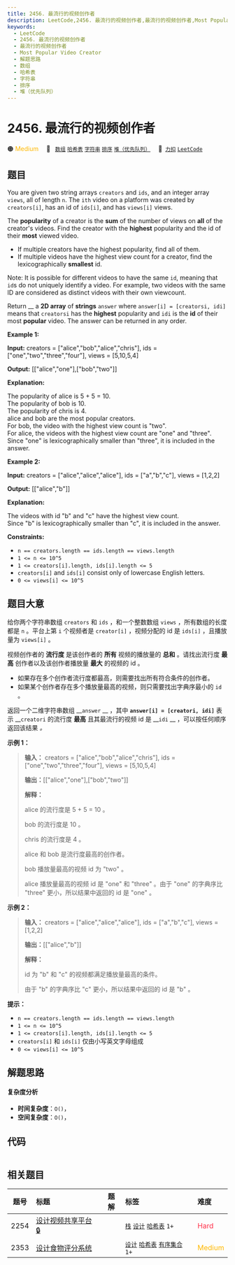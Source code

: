 ```yaml
---
title: 2456. 最流行的视频创作者
description: LeetCode,2456. 最流行的视频创作者,最流行的视频创作者,Most Popular Video Creator,解题思路,数组,哈希表,字符串,排序,堆（优先队列）
keywords:
  - LeetCode
  - 2456. 最流行的视频创作者
  - 最流行的视频创作者
  - Most Popular Video Creator
  - 解题思路
  - 数组
  - 哈希表
  - 字符串
  - 排序
  - 堆（优先队列）
---
```


# 2456. 最流行的视频创作者

🟠 <font color=#ffb800>Medium</font>&emsp; 🔖&ensp; [`数组`](/tag/array.md) [`哈希表`](/tag/hash-table.md) [`字符串`](/tag/string.md) [`排序`](/tag/sorting.md) [`堆（优先队列）`](/tag/heap-priority-queue.md)&emsp; 🔗&ensp;[`力扣`](https://leetcode.cn/problems/most-popular-video-creator) [`LeetCode`](https://leetcode.com/problems/most-popular-video-creator)

## 题目

You are given two string arrays `creators` and `ids`, and an integer array
`views`, all of length `n`. The `ith` video on a platform was created by
`creators[i]`, has an id of `ids[i]`, and has `views[i]` views.

The **popularity** of a creator is the **sum** of the number of views on
**all** of the creator's videos. Find the creator with the **highest**
popularity and the id of their **most** viewed video.

  * If multiple creators have the highest popularity, find all of them.
  * If multiple videos have the highest view count for a creator, find the lexicographically **smallest** id.

Note: It is possible for different videos to have the same `id`, meaning that
`id`s do not uniquely identify a video. For example, two videos with the same
ID are considered as distinct videos with their own viewcount.

Return __ a **2D array** of **strings** `answer` where `answer[i] =
[creatorsi, idi]` means that `creatorsi` has the **highest** popularity and
`idi` is the **id** of their most **popular** video. The answer can be
returned in any order.



**Example 1:**

**Input:** creators = ["alice","bob","alice","chris"], ids =
["one","two","three","four"], views = [5,10,5,4]

**Output:** [["alice","one"],["bob","two"]]

**Explanation:**

The popularity of alice is 5 + 5 = 10.  
The popularity of bob is 10.  
The popularity of chris is 4.  
alice and bob are the most popular creators.  
For bob, the video with the highest view count is "two".  
For alice, the videos with the highest view count are "one" and "three". Since
"one" is lexicographically smaller than "three", it is included in the answer.

**Example 2:**

**Input:** creators = ["alice","alice","alice"], ids = ["a","b","c"], views =
[1,2,2]

**Output:** [["alice","b"]]

**Explanation:**

The videos with id "b" and "c" have the highest view count.  
Since "b" is lexicographically smaller than "c", it is included in the answer.



**Constraints:**

  * `n == creators.length == ids.length == views.length`
  * `1 <= n <= 10^5`
  * `1 <= creators[i].length, ids[i].length <= 5`
  * `creators[i]` and `ids[i]` consist only of lowercase English letters.
  * `0 <= views[i] <= 10^5`


## 题目大意

给你两个字符串数组 `creators` 和 `ids` ，和一个整数数组 `views` ，所有数组的长度都是 `n` 。平台上第 `i` 个视频者是
`creator[i]` ，视频分配的 id 是 `ids[i]` ，且播放量为 `views[i]` 。

视频创作者的 **流行度** 是该创作者的 **所有** 视频的播放量的 **总和** 。请找出流行度 **最高** 创作者以及该创作者播放量 **最大**
的视频的 id 。

  * 如果存在多个创作者流行度都最高，则需要找出所有符合条件的创作者。
  * 如果某个创作者存在多个播放量最高的视频，则只需要找出字典序最小的 `id` 。

返回一个二维字符串数组 __`answer` __ ，其中 __`answer[i] = [creatori, idi]`__ 表示
__`creatori` 的流行度 **最高** 且其最流行的视频 id 是 __`idi` __ ，可以按任何顺序返回该结果 _。_



**示例 1：**

> 
> 
> 
> 
> 
> **输入：** creators = ["alice","bob","alice","chris"], ids = ["one","two","three","four"], views = [5,10,5,4]
> 
> **输出：**[["alice","one"],["bob","two"]]
> 
> **解释：**
> 
> alice 的流行度是 5 + 5 = 10 。
> 
> bob 的流行度是 10 。
> 
> chris 的流行度是 4 。
> 
> alice 和 bob 是流行度最高的创作者。
> 
> bob 播放量最高的视频 id 为 "two" 。
> 
> alice 播放量最高的视频 id 是 "one" 和 "three" 。由于 "one" 的字典序比 "three" 更小，所以结果中返回的 id 是 "one" 。
> 
> 

**示例 2：**

> 
> 
> 
> 
> 
> **输入：** creators = ["alice","alice","alice"], ids = ["a","b","c"], views = [1,2,2]
> 
> **输出：**[["alice","b"]]
> 
> **解释：**
> 
> id 为 "b" 和 "c" 的视频都满足播放量最高的条件。
> 
> 由于 "b" 的字典序比 "c" 更小，所以结果中返回的 id 是 "b" 。
> 
> 



**提示：**

  * `n == creators.length == ids.length == views.length`
  * `1 <= n <= 10^5`
  * `1 <= creators[i].length, ids[i].length <= 5`
  * `creators[i]` 和 `ids[i]` 仅由小写英文字母组成
  * `0 <= views[i] <= 10^5`


## 解题思路

#### 复杂度分析

- **时间复杂度**：`O()`，
- **空间复杂度**：`O()`，

## 代码

```javascript

```

## 相关题目

<!-- prettier-ignore -->
| 题号 | 标题 | 题解 | 标签 | 难度 |
| :------: | :------ | :------: | :------ | :------ |
| 2254 | [设计视频共享平台 🔒](https://leetcode.com/problems/design-video-sharing-platform) |  |  [`栈`](/tag/stack.md) [`设计`](/tag/design.md) [`哈希表`](/tag/hash-table.md) `1+` | <font color=#ff334b>Hard</font> |
| 2353 | [设计食物评分系统](https://leetcode.com/problems/design-a-food-rating-system) |  |  [`设计`](/tag/design.md) [`哈希表`](/tag/hash-table.md) [`有序集合`](/tag/ordered-set.md) `1+` | <font color=#ffb800>Medium</font> |